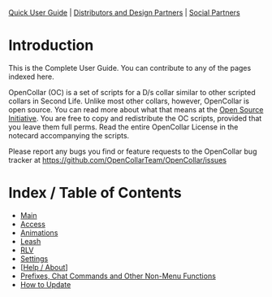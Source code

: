 [Quick User Guide](https://github.com/OpenCollarTeam/OpenCollar/wiki/OpenCollar-Quick-User-Guide) | [Distributors and Design Partners](https://github.com/OpenCollarTeam/OpenCollar/wiki/OpenCollar-Distributors-and-Designers) | [Social Partners](https://github.com/OpenCollarTeam/OpenCollar/wiki/OpenCollar-Social-Partner-Locations)
# Introduction

This is the Complete User Guide.  You can contribute to any of the pages indexed here.

OpenCollar (OC) is a set of scripts for a D/s collar similar to other scripted collars in Second Life.
Unlike most other collars, however, OpenCollar is open source.  You can read more about what that means at the [Open Source Initiative](https://opensource.org/osd-annotated).
You are free to copy and redistribute the OC scripts, provided that you leave them full perms.
Read the entire OpenCollar License in the notecard accompanying the scripts.

Please report any bugs you find or feature requests to the OpenCollar bug tracker at
https://github.com/OpenCollarTeam/OpenCollar/issues 

# Index / Table of Contents

* [Main](https://github.com/OpenCollarTeam/OpenCollar/wiki/Main-Menu)
* [Access](https://github.com/OpenCollarTeam/OpenCollar/wiki/Access)
* [Animations](https://github.com/OpenCollarTeam/OpenCollar/wiki/Animations) 
* [Leash](https://github.com/OpenCollarTeam/OpenCollar/wiki/Leash)
* [RLV](https://github.com/OpenCollarTeam/OpenCollar/wiki/RLV)
* [Settings](https://github.com/OpenCollarTeam/OpenCollar/wiki/Settings)
* [[Help / About](https://github.com/OpenCollarTeam/OpenCollar/wiki/Help-About)]
* [Prefixes, Chat Commands and Other Non-Menu Functions](https://github.com/OpenCollarTeam/OpenCollar/wiki/Prefixes,-Chat-Commands-and-Other-Non-Menu-Functions)
* [How to Update](https://github.com/OpenCollarTeam/OpenCollar/wiki/How-To-Update-Your-OpenCollar)